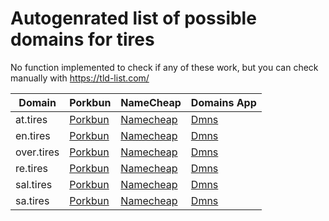 # Autogenrated list of possible domains for tires

No function implemented to check if any of these work, but you can check manually with https://tld-list.com/

| Domain | Porkbun | NameCheap | Domains App |
|---|---|---|---|
| at.tires | [Porkbun](https://porkbun.com/checkout/search?prb=e814663da1&tlds=&idnLanguage=&search=search&q=at.tires) | [Namecheap](https://www.namecheap.com/domains/registration/results/?domain=at.tires) | [Dmns](https://dmns.app/domains?q=at.tires) |
| en.tires | [Porkbun](https://porkbun.com/checkout/search?prb=e814663da1&tlds=&idnLanguage=&search=search&q=en.tires) | [Namecheap](https://www.namecheap.com/domains/registration/results/?domain=en.tires) | [Dmns](https://dmns.app/domains?q=en.tires) |
| over.tires | [Porkbun](https://porkbun.com/checkout/search?prb=e814663da1&tlds=&idnLanguage=&search=search&q=over.tires) | [Namecheap](https://www.namecheap.com/domains/registration/results/?domain=over.tires) | [Dmns](https://dmns.app/domains?q=over.tires) |
| re.tires | [Porkbun](https://porkbun.com/checkout/search?prb=e814663da1&tlds=&idnLanguage=&search=search&q=re.tires) | [Namecheap](https://www.namecheap.com/domains/registration/results/?domain=re.tires) | [Dmns](https://dmns.app/domains?q=re.tires) |
| sal.tires | [Porkbun](https://porkbun.com/checkout/search?prb=e814663da1&tlds=&idnLanguage=&search=search&q=sal.tires) | [Namecheap](https://www.namecheap.com/domains/registration/results/?domain=sal.tires) | [Dmns](https://dmns.app/domains?q=sal.tires) |
| sa.tires | [Porkbun](https://porkbun.com/checkout/search?prb=e814663da1&tlds=&idnLanguage=&search=search&q=sa.tires) | [Namecheap](https://www.namecheap.com/domains/registration/results/?domain=sa.tires) | [Dmns](https://dmns.app/domains?q=sa.tires) |
